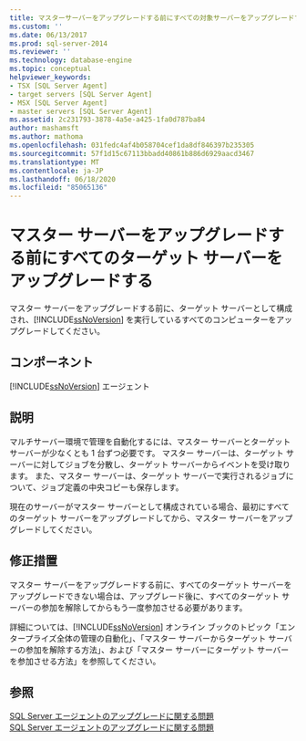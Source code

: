 ```yaml
---
title: マスターサーバーをアップグレードする前にすべての対象サーバーをアップグレードする |Microsoft Docs
ms.custom: ''
ms.date: 06/13/2017
ms.prod: sql-server-2014
ms.reviewer: ''
ms.technology: database-engine
ms.topic: conceptual
helpviewer_keywords:
- TSX [SQL Server Agent]
- target servers [SQL Server Agent]
- MSX [SQL Server Agent]
- master servers [SQL Server Agent]
ms.assetid: 2c231793-3878-4a5e-a425-1fa0d787ba84
author: mashamsft
ms.author: mathoma
ms.openlocfilehash: 031fedc4af4b058704cef1da8df846397b235305
ms.sourcegitcommit: 57f1d15c67113bbadd40861b886d6929aacd3467
ms.translationtype: MT
ms.contentlocale: ja-JP
ms.lasthandoff: 06/18/2020
ms.locfileid: "85065136"
---
```

# <a name="upgrade-all-target-servers-before-upgrading-the-master-server"></a>マスター サーバーをアップグレードする前にすべてのターゲット サーバーをアップグレードする
  マスター サーバーをアップグレードする前に、ターゲット サーバーとして構成され、[!INCLUDE[ssNoVersion](../../includes/ssnoversion-md.md)] を実行しているすべてのコンピューターをアップグレードしてください。  
  
## <a name="component"></a>コンポーネント  
 [!INCLUDE[ssNoVersion](../../includes/ssnoversion-md.md)] エージェント  
  
## <a name="description"></a>説明  
 マルチサーバー環境で管理を自動化するには、マスター サーバーとターゲット サーバーが少なくとも 1 台ずつ必要です。 マスター サーバーは、ターゲット サーバーに対してジョブを分散し、ターゲット サーバーからイベントを受け取ります。 また、マスター サーバーは、ターゲット サーバーで実行されるジョブについて、ジョブ定義の中央コピーも保存します。  
  
 現在のサーバーがマスター サーバーとして構成されている場合、最初にすべてのターゲット サーバーをアップグレードしてから、マスター サーバーをアップグレードしてください。  
  
## <a name="corrective-action"></a>修正措置  
 マスター サーバーをアップグレードする前に、すべてのターゲット サーバーをアップグレードできない場合は、アップグレード後に、すべてのターゲット サーバーの参加を解除してからもう一度参加させる必要があります。  
  
 詳細については、[!INCLUDE[ssNoVersion](../../includes/ssnoversion-md.md)] オンライン ブックのトピック「エンタープライズ全体の管理の自動化」、「マスター サーバーからターゲット サーバーの参加を解除する方法」、および「マスター サーバーにターゲット サーバーを参加させる方法」を参照してください。  
  
## <a name="see-also"></a>参照  
 [SQL Server エージェントのアップグレードに関する問題](../../../2014/sql-server/install/sql-server-agent-upgrade-issues.md)   
 [SQL Server エージェントのアップグレードに関する問題](../../../2014/sql-server/install/sql-server-agent-upgrade-issues.md)  
  
  
